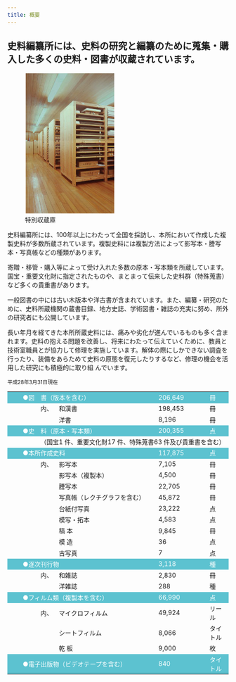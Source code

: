 ```yaml
---
title: 概要
---
```


<h2 class="h03">
    史料編纂所には、史料の研究と編纂のために蒐集・購入した多くの史料・図書が収蔵されています。
</h2>

<figure class="mb1">
    <img
        src="/assets/img/collection/collect_tokubetsu.jpeg"
        alt="特別収蔵庫"
    />
    <figcaption>特別収蔵庫</figcaption>
</figure>

史料編纂所には、100年以上にわたって全国を採訪し、本所において作成した複製史料が多数所蔵されています。複製史料には複製方法によって影写本・謄写本・写真帳などの種類があります。



寄贈・移管・購入等によって受け入れた多数の原本・写本類を所蔵しています。国宝・重要文化財に指定されたものや、まとまって伝来した史料群（特殊蒐書）など多くの貴重書があります。



一般図書の中には古い木版本や洋古書が含まれています。また、編纂・研究のために、史料所蔵機関の蔵書目録、地方史誌、学術図書・雑誌の充実に努め、所外の研究者にも公開しています。



長い年月を経てきた本所所蔵史料には、痛みや劣化が進んでいるものも多く含まれます。史料の抱える問題を改善し、将来にわたって伝えていくために、教員と技術室職員とが協力して修理を実施しています。解体の際にしかできない調査を行ったり、装備をあらためて史料の原態を復元したりするなど、修理の機会を活用した研究にも積極的に取り組 んでいます。

<div class="text-right mb05">
<small>
平成28年3月31日現在
</small>
</div>

<table>
<tbody><tr style="background-color: #5cc2d0; color: white;">
<td width="2%">　</td>
<td colspan="3" >●図　書（版本を含む） </td>
<td class="text-right" >206,649</td>
<td >冊</td>
</tr>
<tr>
<td>　</td>
<td width="8%">　</td>
<td width="5%" class="ac">内、</td>
<td width="45%">和漢書</td>
<td class="text-right">198,453</td>
<td width="10%">冊</td>
</tr>
<tr>
<td>　</td>
<td width="8%">　</td>
<td width="5%" class="ac">　</td>
<td width="45%">洋書</td>
<td class="text-right">8,196</td>
<td width="10%">冊</td>
</tr>
<tr style="background-color: #5cc2d0; color: white;">
<td width="2%" >　</td>
<td colspan="3" >●史　料（原本・写本類）</td>
<td class="text-right" >200,355</td>
<td >点</td>
</tr>
<tr>
<td>　</td>
<td width="8%">　</td>
<td colspan="4">（国宝1 件、重要文化財17 件、特殊蒐書63 件及び貴重書を含む）</td>
</tr>
<tr style="background-color: #5cc2d0; color: white;">
<td width="2%" >　</td>
<td colspan="3" >●本所作成史料</td>
<td class="text-right" >117,875</td>
<td >点</td>
</tr>
<tr>
<td>　</td>
<td width="8%">　</td>
<td width="5%" class="ac">内、</td>
<td width="45%">影写本</td>
<td class="text-right">7,105</td>
<td width="10%">冊</td>
</tr>
<tr>
<td>　</td>
<td width="8%">　</td>
<td width="5%" class="ac">　</td>
<td width="45%">影写本（複製本）</td>
<td class="text-right">4,500</td>
<td width="10%">冊</td>
</tr>
<tr>
<td>　</td>
<td width="8%">　</td>
<td width="5%" class="ac">　</td>
<td width="45%">謄写本</td>
<td class="text-right">22,705</td>
<td width="10%">冊</td>
</tr>
<tr>
<td>　</td>
<td width="8%">　</td>
<td width="5%" class="ac">　</td>
<td width="45%">写真帳（レクチグラフを含む） </td>
<td class="text-right">45,872</td>
<td width="10%">冊</td>
</tr>
<tr>
<td>　</td>
<td width="8%">　</td>
<td width="5%" class="ac">　</td>
<td width="45%">台紙付写真</td>
<td class="text-right">23,222</td>
<td width="10%">点</td>
</tr>
<tr>
<td>　</td>
<td width="8%">　</td>
<td width="5%" class="ac">　</td>
<td width="45%">模写・拓本</td>
<td class="text-right">4,583</td>
<td width="10%">点</td>
</tr>
<tr>
<td>　</td>
<td width="8%">　</td>
<td width="5%" class="ac">　</td>
<td width="45%">稿 本</td>
<td class="text-right">9,845</td>
<td width="10%">冊</td>
</tr>
<tr>
<td>　</td>
<td width="8%">　</td>
<td width="5%" class="ac">　</td>
<td width="45%">模 造</td>
<td class="text-right">36</td>
<td width="10%">点</td>
</tr>
<tr>
<td>　</td>
<td width="8%">　</td>
<td width="5%" class="ac">　</td>
<td width="45%">古写真</td>
<td class="text-right">7</td>
<td width="10%">点</td>
</tr>
<tr style="background-color: #5cc2d0; color: white;">
<td width="2%" >　</td>
<td colspan="3" >●逐次刊行物</td>
<td class="text-right" >3,118</td>
<td >種</td>
</tr>
<tr>
<td>　</td>
<td width="8%">　</td>
<td width="5%" class="ac">内、</td>
<td width="45%">和雑誌</td>
<td class="text-right">2,830</td>
<td width="10%">冊</td>
</tr>
<tr>
<td>　</td>
<td width="8%">　</td>
<td width="5%" class="ac">　</td>
<td width="45%">洋雑誌</td>
<td class="text-right">288</td>
<td width="10%">種</td>
</tr>
<tr style="background-color: #5cc2d0; color: white;">
<td width="2%" >　</td>
<td colspan="3" >●フィルム類（複製本を含む）</td>
<td class="text-right" >66,990</td>
<td >点</td>
</tr>
<tr>
<td>　</td>
<td width="8%">　</td>
<td width="5%" class="ac">内、</td>
<td width="45%">マイクロフィルム</td>
<td class="text-right">49,924</td>
<td width="10%">リール</td>
</tr>
<tr>
<td>　</td>
<td width="8%">　</td>
<td width="5%" class="ac">　</td>
<td width="45%">シートフィルム</td>
<td class="text-right">8,066</td>
<td width="10%">タイトル</td>
</tr>
<tr>
<td>　</td>
<td width="8%">　</td>
<td width="5%" class="ac">　</td>
<td width="45%">乾 板</td>
<td class="text-right">9,000</td>
<td width="10%">枚</td>
</tr>
<tr style="background-color: #5cc2d0; color: white;">
<td width="2%" >　</td>
<td colspan="3" >●電子出版物（ビデオテープを含む）</td>
<td class="text-right" >840</td>
<td >タイトル</td>
</tr>
</tbody></table>
